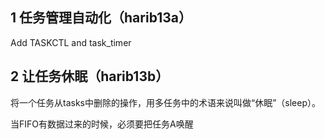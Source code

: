 ## 1 任务管理自动化（harib13a）
Add TASKCTL and task_timer


## 2 让任务休眠（harib13b）

将一个任务从tasks中删除的操作，用多任务中的术语来说叫做“休眠”（sleep）。

当FIFO有数据过来的时候，必须要把任务A唤醒

